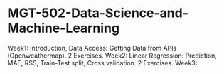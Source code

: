 # MGT-502-Data-Science-and-Machine-Learning

Week1: Introduction, Data Access: Getting Data from APIs (Openweathermap). 2 Exercises.
Week2: Linear Regression: Prediction, MAE, RSS, Train-Test split, Cross validation. 2 Exercises.
Week3: 
